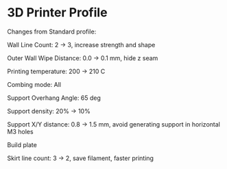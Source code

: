 # 3D Printer Profile

Changes from Standard profile:

Wall Line Count: 2 -> 3, increase strength and shape

Outer Wall Wipe Distance: 0.0 -> 0.1 mm, hide z seam



Printing temperature: 200 -> 210 C

Combing mode: All



Support Overhang Angle: 65 deg

Support density: 20% -> 10%

Support X/Y distance: 0.8 -> 1.5 mm, avoid generating support in horizontal M3 holes





Build plate

Skirt line count: 3 -> 2, save filament, faster printing

